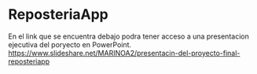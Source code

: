 # ReposteriaApp
En el link que se encuentra debajo podra tener acceso a una presentacion ejecutiva del poryecto en PowerPoint.
https://www.slideshare.net/MARINOA2/presentacin-del-proyecto-final-reposteriapp
